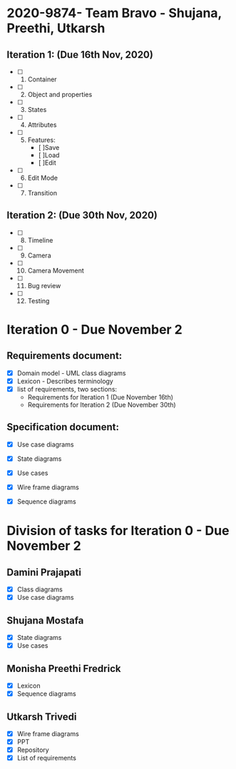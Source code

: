 # 2020-9874- Team Bravo - Shujana, Preethi, Utkarsh

## Iteration 1: (Due 16th Nov, 2020)

- [ ] 1. Container
- [ ] 2. Object and properties
- [ ] 3. States
- [ ] 4. Attributes
- [ ] 5. Features:
      - [ ]Save
      - [ ]Load
      - [ ]Edit
- [ ] 6. Edit Mode
- [ ] 7. Transition


## Iteration 2: (Due 30th Nov, 2020)

- [ ] 8.  Timeline
- [ ] 9.  Camera
- [ ] 10. Camera Movement
- [ ] 11. Bug review
- [ ] 12. Testing


# Iteration 0 - Due November 2

## Requirements document:
  - [x] Domain model - UML class diagrams
  - [x] Lexicon - Describes terminology
  - [x] list of requirements, two sections:
    - Requirements for Iteration 1 (Due November 16th)
    - Requirements for Iteration 2 (Due November 30th)

## Specification document:
  - [x] Use case diagrams
  - [x] State diagrams
  - [x] Use cases
  - [x] Wire frame diagrams
  - [x] Sequence diagrams


# Division of tasks for Iteration 0 - Due November 2  

## Damini Prajapati
 - [x] Class diagrams
 - [x] Use case diagrams

## Shujana Mostafa
  - [x] State diagrams
  - [x] Use cases

## Monisha Preethi Fredrick
  - [x] Lexicon
  - [x] Sequence diagrams

## Utkarsh Trivedi
  - [x] Wire frame diagrams
  - [x] PPT
  - [x] Repository
  - [x] List of requirements
